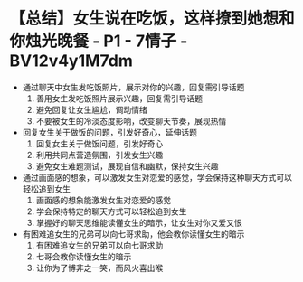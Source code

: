 # 【总结】女生说在吃饭，这样撩到她想和你烛光晚餐 - P1 - 7情子 - BV12v4y1M7dm

-   通过聊天中女生发吃饭照片，展示对你的兴趣，回复需引导话题
    1.  善用女生发吃饭照片展示兴趣，回复需引导话题
    2.  避免回复让女生尴尬，调动情绪
    3.  不要被女生的冷淡态度影响，改变聊天节奏，展现热情
-   回复女生关于做饭的问题，引发好奇心，延伸话题
    1.  回复女生关于做饭问题，引发好奇心
    2.  利用共同点营造氛围，引发女生兴趣
    3.  避免女生难题测试，展现自信和幽默，保持女生兴趣
-   通过画面感的想象，可以激发女生对恋爱的感觉，学会保持这种聊天方式可以轻松追到女生
    1.  画面感的想象能激发女生对恋爱的感觉
    2.  学会保持特定的聊天方式可以轻松追到女生
    3.  掌握好的聊天思维能读懂女生的暗示，让女生对你又爱又恨
-   有困难追女生的兄弟可以向七哥求助，他会教你读懂女生的暗示
    1.  有困难追女生的兄弟可以向七哥求助
    2.  七哥会教你读懂女生的暗示
    3.  让你为了博非之一笑，而风火喜出喉